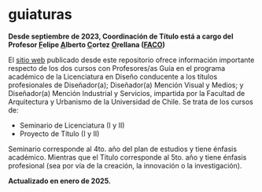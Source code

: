 # guiaturas

**Desde septiembre de 2023, Coordinación de Título está a cargo del Profesor <ins>F</ins>elipe <ins>A</ins>lberto <ins>C</ins>ortez <ins>O</ins>rellana ([FACO](https://github.com/profesorfaco))**

El [sitio web](https://disenouchile.github.io/guiaturas/) publicado desde este repositorio ofrece información importante respecto de los dos cursos con Profesores/as Guía en el programa académico de la Licenciatura en Diseño conducente a los títulos profesionales de Diseñador(a); Diseñador(a) Mención Visual y Medios; y Diseñador(a) Mención Industrial y Servicios, impartida por la Facultad de Arquitectura y Urbanismo de la Universidad de Chile. Se trata de los cursos de:

- Seminario de Licenciatura (I y II)
- Proyecto de Título (I y II)

Seminario corresponde al 4to. año del plan de estudios y tiene énfasis académico. Mientras que el Título corresponde al 5to. año y tiene énfasis profesional (sea por vía de la creación, la innovación o la investigación).

**Actualizado en enero de 2025.**
